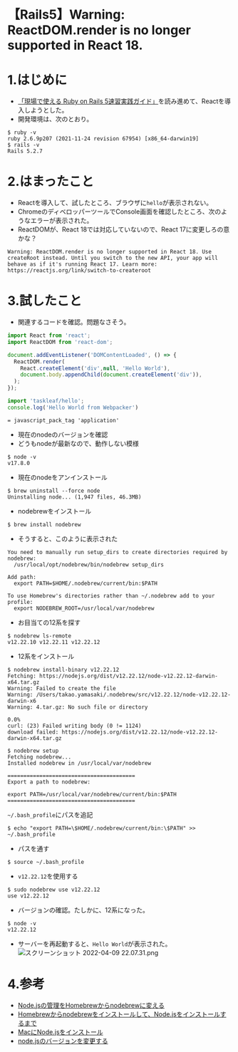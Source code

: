 # 【Rails5】Warning: ReactDOM.render is no longer supported in React 18.

# 1.はじめに
- [「現場で使える Ruby on Rails 5速習実践ガイド」](https://www.amazon.co.jp/%E7%8F%BE%E5%A0%B4%E3%81%A7%E4%BD%BF%E3%81%88%E3%82%8B-Ruby-Rails-5%E9%80%9F%E7%BF%92%E5%AE%9F%E8%B7%B5%E3%82%AC%E3%82%A4%E3%83%89-%E5%A4%A7%E5%A0%B4%E5%AF%A7%E5%AD%90/dp/4839962227)を読み進めて、Reactを導入しようとした。
- 開発環境は、次のとおり。
```Ruby:terminal
$ ruby -v
ruby 2.6.9p207 (2021-11-24 revision 67954) [x86_64-darwin19]
$ rails -v
Rails 5.2.7
```
# 2.はまったこと
- Reactを導入して、試したところ、ブラウザに```hello```が表示されない。
- ChromeのディベロッパーツールでConsole画面を確認したところ、次のようなエラーが表示された。
- ReactDOMが、React 18では対応していないので、React 17に変更しろの意かな？

```Ruby:ChromeのConsole画面
Warning: ReactDOM.render is no longer supported in React 18. Use createRoot instead. Until you switch to the new API, your app will behave as if it's running React 17. Learn more: https://reactjs.org/link/switch-to-createroot
```
# 3.試したこと
- 関連するコードを確認。問題なさそう。
```Ruby:app/javascript/taskleaf/hello.js
import React from 'react';
import ReactDOM from 'react-dom';

document.addEventListener('DOMContentLoaded', () => {
  ReactDOM.render(
    React.createElement('div',null, 'Hello World'),
    document.body.appendChild(document.createElement('div')),
  );
});
```
```Ruby:app/javascript/packs/application.js
import 'taskleaf/hello';
console.log('Hello World from Webpacker')
```
```Ruby:app/views/layouts/application.html.slim
= javascript_pack_tag 'application'
```
- 現在のnodeのバージョンを確認
- どうもnodeが最新なので、動作しない模様
```Ruby:terminal
$ node -v
v17.8.0
```
- 現在のnodeをアンインストール
```Ruby:terminal
$ brew uninstall --force node
Uninstalling node... (1,947 files, 46.3MB)
```
- nodebrewをインストール
```Ruby:terminal
$ brew install nodebrew
```
- そうすると、このように表示された
```Ruby:terminal
You need to manually run setup_dirs to create directories required by nodebrew:
  /usr/local/opt/nodebrew/bin/nodebrew setup_dirs

Add path:
  export PATH=$HOME/.nodebrew/current/bin:$PATH

To use Homebrew's directories rather than ~/.nodebrew add to your profile:
  export NODEBREW_ROOT=/usr/local/var/nodebrew
```
- お目当ての12系を探す
```Ruby:terminal
$ nodebrew ls-remote
v12.22.10 v12.22.11 v12.22.12
```
- 12系をインストール
```Ruby:terminal
$ nodebrew install-binary v12.22.12
Fetching: https://nodejs.org/dist/v12.22.12/node-v12.22.12-darwin-x64.tar.gz
Warning: Failed to create the file
Warning: /Users/takao.yamasaki/.nodebrew/src/v12.22.12/node-v12.22.12-darwin-x6
Warning: 4.tar.gz: No such file or directory
                                                                                                                                                                                                        0.0%
curl: (23) Failed writing body (0 != 1124)
download failed: https://nodejs.org/dist/v12.22.12/node-v12.22.12-darwin-x64.tar.gz
```

```Ruby:terminal
$ nodebrew setup
Fetching nodebrew...
Installed nodebrew in /usr/local/var/nodebrew

========================================
Export a path to nodebrew:

export PATH=/usr/local/var/nodebrew/current/bin:$PATH
========================================
```
```~/.bash_profile```にパスを追記
```
$ echo "export PATH=\$HOME/.nodebrew/current/bin:\$PATH" >> ~/.bash_profile
```
- パスを通す
```
$ source ~/.bash_profile
```
- ```v12.22.12```を使用する
```
$ sudo nodebrew use v12.22.12
use v12.22.12
```
- バージョンの確認。たしかに、12系になった。
```
$ node -v
v12.22.12
```
- サーバーを再起動すると、```Hello World```が表示された。
![スクリーンショット 2022-04-09 22.07.31.png](https://qiita-image-store.s3.ap-northeast-1.amazonaws.com/0/1159639/02032b2f-fcaa-caef-12df-7e155f123967.png)


# 4.参考
- [Node.jsの管理をHomebrewからnodebrewに変える](https://qiita.com/takeshi81/items/805f504503cd93151ca6)
- [Homebrewからnodebrewをインストールして、Node.jsをインストールするまで](https://qiita.com/limonene/items/a10c2755dd2784357c43)
- [MacにNode.jsをインストール](https://qiita.com/kyosuke5_20/items/c5f68fc9d89b84c0df09)
- [node.jsのバージョンを変更する](https://qiita.com/k3ntar0/items/322e668468716641aa5c)